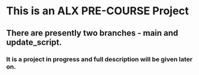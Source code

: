 # This is an ALX PRE-COURSE Project

## There are presently two branches - main and update_script.

### It is a project in progress and full description will be given later on.
